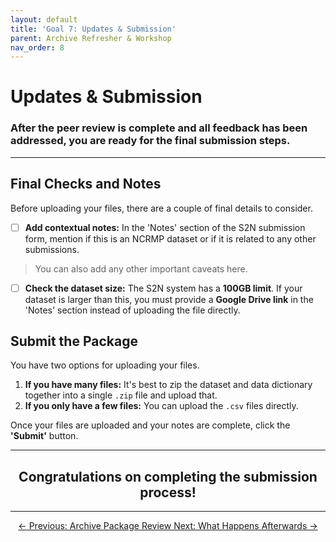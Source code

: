 ```yaml
---
layout: default
title: 'Goal 7: Updates & Submission'
parent: Archive Refresher & Workshop
nav_order: 8
---
```


# Updates & Submission
### After the peer review is complete and all feedback has been addressed, you are ready for the final submission steps.

---

## Final Checks and Notes

Before uploading your files, there are a couple of final details to consider.

- [ ] **Add contextual notes:** In the 'Notes' section of the S2N submission form, mention if this is an NCRMP dataset or if it is related to any other submissions. 
> You can also add any other important caveats here.

- [ ] **Check the dataset size:** The S2N system has a **100GB limit**. If your dataset is larger than this, you must provide a **Google Drive link** in the 'Notes' section instead of uploading the file directly.

## Submit the Package

You have two options for uploading your files.

1.  **If you have many files:** It's best to zip the dataset and data dictionary together into a single `.zip` file and upload that.
2.  **If you only have a few files:** You can upload the `.csv` files directly.

Once your files are uploaded and your notes are complete, click the **'Submit'** button.

---

## <center>Congratulations on completing the submission process!</center>

---

<center>
<a href="{{ '/docs/Archive-Package-Review.html' | relative_url }}" class="btn btn-secondary fs-6 mb-4 mb-md-0">
  ← Previous: Archive Package Review
</a>
<a href="{{ '/docs/Afterwards.html' | relative_url }}" class="btn btn-custom fs-6 mb-4 mb-md-0">
  Next: What Happens Afterwards →
</a>
</center>